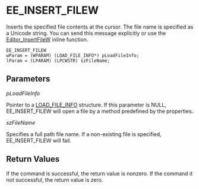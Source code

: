 # EE\_INSERT\_FILEW

Inserts the specified file contents at the cursor. The file name is specified
as a Unicode string. You can send this message explicitly or use the
[Editor\_InsertFileW](../macro/editor_insertfilew) inline function.

```
EE_INSERT_FILEW
wParam = (WPARAM) (LOAD_FILE_INFO*) pLoadFileInfo;
lParam = (LPARAM) (LPCWSTR) szFileName;
```

## Parameters

_pLoadFileInfo_

Pointer to a [LOAD\_FILE\_INFO](../structure/load_file_info) structure. If this parameter is NULL, EE\_INSERT\_FILEW will
open a file by a method predefined by the properties.

_szFileName_

Specifies a full path file name. If a non-existing file is specified, EE\_INSERT\_FILEW
will fail.

## Return Values

If the command is successful, the return value is nonzero. If the command
it not successful, the return value is zero.
